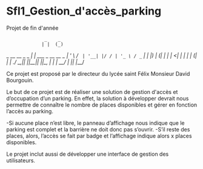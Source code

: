 # Sfl1_Gestion_d'accès_parking
Projet de fin d'année

                  _    _             
                 | |  (_)            
 _ __   __ _ _ __| | ___ _ __   __ _ 
| '_ \ / _` | '__| |/ / | '_ \ / _` |
| |_) | (_| | |  |   <| | | | | (_| |
| .__/ \__,_|_|  |_|\_\_|_| |_|\__, |
| |                             __/ |
|_|                            |___/ 


Ce projet est proposé par le directeur du lycée saint Félix Monsieur David Bourgouin. 

Le but de ce projet est de réaliser une solution de gestion d'accès et d’occupation d’un  parking. En effet, la solution à 
développer devrait nous permettre de connaître le nombre de places disponibles et gérer en fonction l’accès au parking. 

  -Si aucune place n’est libre, le panneau d’affichage nous indique que le parking est complet et la barrière ne doit donc pas s’ouvrir.
  -S’il reste des places, alors, l’accès se fait par badge et l’affichage indique alors x places disponibles.
  
Le projet inclut aussi de développer une interface de gestion des utilisateurs. 
